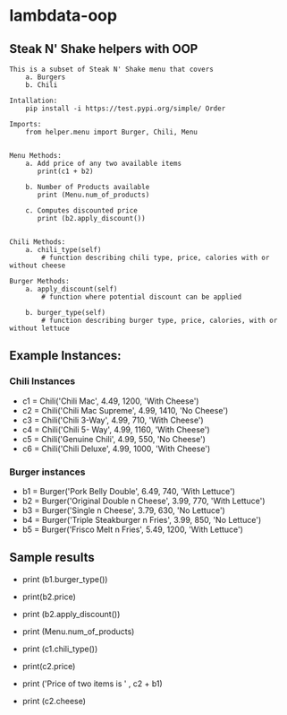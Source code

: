 # lambdata-oop
## Steak N' Shake helpers with OOP
    This is a subset of Steak N' Shake menu that covers 
        a. Burgers
        b. Chili

    Intallation:
        pip install -i https://test.pypi.org/simple/ Order

    Imports:
        from helper.menu import Burger, Chili, Menu


    Menu Methods:
        a. Add price of any two available items
           print(c1 + b2)
        
        b. Number of Products available
           print (Menu.num_of_products)
        
        c. Computes discounted price
           print (b2.apply_discount())
          
    
    Chili Methods:
        a. chili_type(self)
            # function describing chili type, price, calories with or without cheese

    Burger Methods:
        a. apply_discount(self)
            # function where potential discount can be applied

        b. burger_type(self)
            # function describing burger type, price, calories, with or without lettuce

        
## Example Instances:

### Chili Instances
   * c1 = Chili('Chili Mac', 4.49, 1200, 'With Cheese')
   * c2 = Chili('Chili Mac Supreme', 4.99, 1410, 'No Cheese')
   * c3 = Chili('Chili 3-Way', 4.99, 710, 'With Cheese')
   * c4 = Chili('Chili 5- Way', 4.99, 1160, 'With Cheese')
   * c5 = Chili('Genuine Chili', 4.99, 550, 'No Cheese')
   * c6 = Chili('Chili Deluxe', 4.99, 1000, 'With Cheese')

### Burger instances
   * b1 = Burger('Pork Belly Double', 6.49, 740, 'With Lettuce')
   * b2 = Burger('Original Double n Cheese', 3.99, 770, 'With Lettuce')
   * b3 = Burger('Single n Cheese', 3.79, 630, 'No Lettuce')
   * b4 = Burger('Triple Steakburger n Fries', 3.99, 850, 'No Lettuce')
   * b5 = Burger('Frisco Melt n Fries', 5.49, 1200, 'With Lettuce')

## Sample results
  * print (b1.burger_type())
  * print(b2.price)
  * print (b2.apply_discount())
  * print (Menu.num_of_products)

  * print (c1.chili_type())
  * print(c2.price)
  * print ('Price of two items is ' , c2 + b1)
  * print (c2.cheese)
